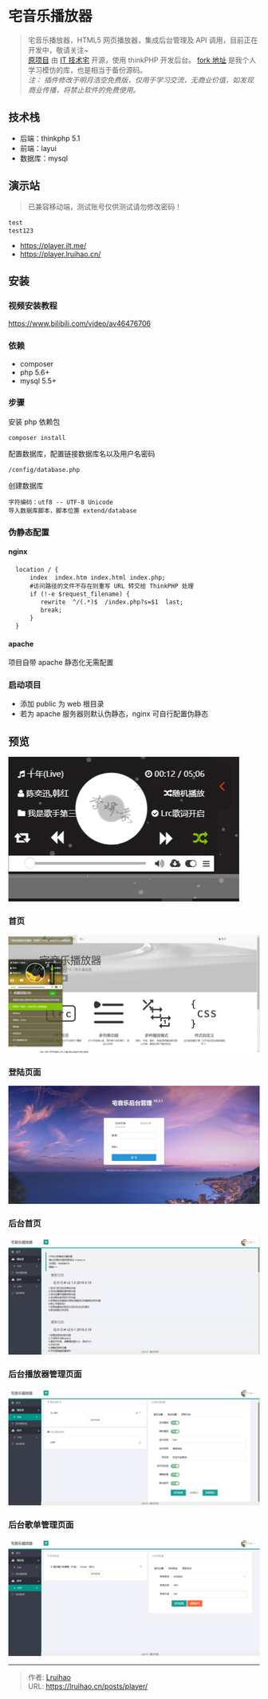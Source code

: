 # 宅音乐播放器


> 宅音乐播放器，HTML5 网页播放器，集成后台管理及 API 调用，目前正在开发中，敬请关注~  
> [原项目](https://github.com/lzx8589561/zhai-music) 由 [IT 技术宅](https://www.ilt.me) 开源，使用 thinkPHP 开发后台。 [fork 地址](https://github.com/Lruihao/zhai-music) 是我个人学习模仿的库，也是相当于备份源码。  
> _注： 插件修改于明月浩空免费版，仅用于学习交流，无商业价值，如发现商业传播，将禁止软件的免费使用。_

<!--more-->

## 技术栈

- 后端：thinkphp 5.1
- 前端：layui
- 数据库：mysql

## 演示站

> 已兼容移动端，测试账号仅供测试请勿修改密码！

```text 测试账号
test
test123
```

- <https://player.ilt.me/>
- <https://player.lruihao.cn/>

## 安装

### 视频安装教程

<https://www.bilibili.com/video/av46476706>

### 依赖

- composer
- php 5.6+
- mysql 5.5+

### 步骤

安装 php 依赖包

```
composer install
```

配置数据库，配置链接数据库名以及用户名密码

```
/config/database.php
```

创建数据库

```
字符编码：utf8 -- UTF-8 Unicode
导入数据库脚本，脚本位置 extend/database
```

### 伪静态配置

#### nginx

```
  location / {
      index  index.htm index.html index.php;
      #访问路径的文件不存在则重写 URL 转交给 ThinkPHP 处理
      if (!-e $request_filename) {
         rewrite  ^/(.*)$  /index.php?s=$1  last;
         break;
      }
  }
```

#### apache

项目自带 apache 静态化无需配置

### 启动项目

- 添加 public 为 web 根目录
- 若为 apache 服务器则默认伪静态，nginx 可自行配置伪静态

## 预览

![](images/player.png)

### 首页

![](images/index.png)

### 登陆页面

![](images/login.png)

### 后台首页

![](images/admin_index.png)

### 后台播放器管理页面

![](images/admin_player.png)

### 后台歌单管理页面

![](images/admin_song_sheet.png)


---

> 作者: [Lruihao](https://github.com/Lruihao)  
> URL: https://lruihao.cn/posts/player/  

